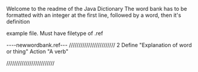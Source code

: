 Welcome to the readme of the Java Dictionary
The word bank has to be formatted with an integer
at the first line, followed by a word, then it's definition

example file. Must have filetype of .ref


----newwordbank.ref---
////////////////////////
2
Define
"Explanation of word or thing"
Action
"A verb"

/////////////////////////
